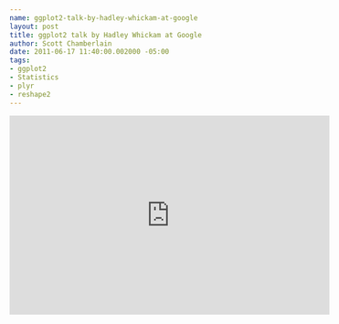 ```yaml
--- 
name: ggplot2-talk-by-hadley-whickam-at-google
layout: post
title: ggplot2 talk by Hadley Whickam at Google
author: Scott Chamberlain
date: 2011-06-17 11:40:00.002000 -05:00
tags: 
- ggplot2
- Statistics
- plyr
- reshape2
---
```

<iframe allowfullscreen="" frameborder="0" height="349" src="http://www.youtube.com/embed/TaxJwC_MP9Q" width="560"></iframe>
